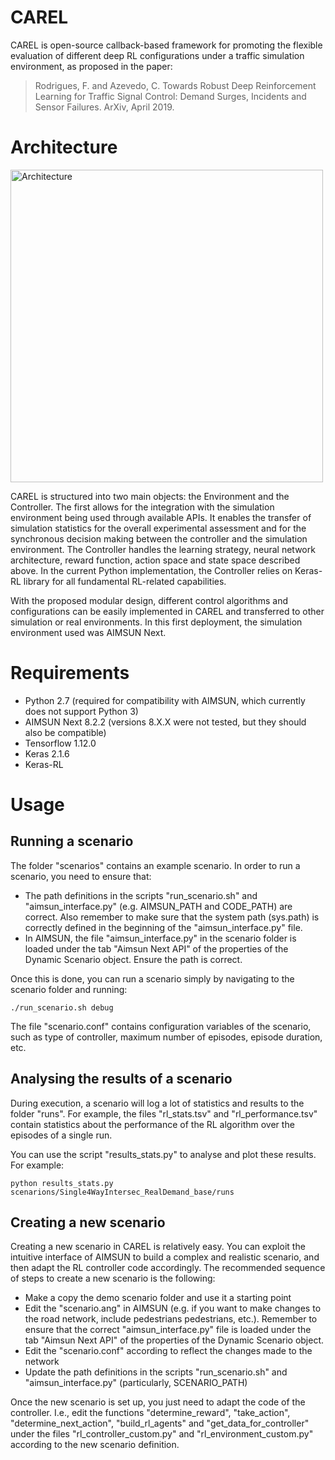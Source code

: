 # CAREL

CAREL is open-source callback-based framework for promoting the flexible evaluation of different deep RL configurations under a traffic simulation environment, as proposed in the paper:

> Rodrigues, F. and Azevedo, C. Towards Robust Deep Reinforcement Learning for Traffic Signal Control: Demand Surges, Incidents and Sensor Failures. ArXiv, April 2019.

# Architecture

<img src="https://github.com/fmpr/CAREL/blob/master/framework.png" alt="Architecture" width="500"/>

CAREL is structured into two main objects: the Environment and the Controller. The first allows for the integration with the simulation environment being used through available APIs. It enables the transfer of simulation statistics for the overall experimental assessment and for the synchronous decision making between the controller and the simulation environment. The Controller handles the learning strategy, neural network architecture, reward function, action space and state space described above. In the current Python implementation, the Controller relies on Keras-RL library for all fundamental RL-related capabilities.

With the proposed modular design, different control algorithms and configurations can be easily implemented in CAREL and transferred to other simulation or real environments. In this first deployment, the simulation environment used was AIMSUN Next.

# Requirements

- Python 2.7 (required for compatibility with AIMSUN, which currently does not support Python 3)
- AIMSUN Next 8.2.2 (versions 8.X.X were not tested, but they should also be compatible)
- Tensorflow 1.12.0
- Keras 2.1.6
- Keras-RL

# Usage

## Running a scenario

The folder "scenarios" contains an example scenario. In order to run a scenario, you need to ensure that:
- The path definitions in the scripts "run_scenario.sh" and "aimsun_interface.py" (e.g. AIMSUN_PATH and CODE_PATH) are correct. Also remember to make sure that the system path (sys.path) is correctly defined in the beginning of the "aimsun_interface.py" file.
- In AIMSUN, the file "aimsun_interface.py" in the scenario folder is loaded under the tab "Aimsun Next API" of the properties of the Dynamic Scenario object. Ensure the path is correct. 

Once this is done, you can run a scenario simply by navigating to the scenario folder and running:

```shell
./run_scenario.sh debug
```

The file "scenario.conf" contains configuration variables of the scenario, such as type of controller, maximum number of episodes, episode duration, etc. 

## Analysing the results of a scenario

During execution, a scenario will log a lot of statistics and results to the folder "runs". For example, the files "rl_stats.tsv" and "rl_performance.tsv" contain statistics about the performance of the RL algorithm over the episodes of a single run. 

You can use the script "results_stats.py" to analyse and plot these results. For example:
```shell
python results_stats.py scenarions/Single4WayIntersec_RealDemand_base/runs
```

## Creating a new scenario

Creating a new scenario in CAREL is relatively easy. You can exploit the intuitive interface of AIMSUN to build a complex and realistic scenario, and then adapt the RL controller code accordingly. The recommended sequence of steps to create a new scenario is the following:

- Make a copy the demo scenario folder and use it a starting point
- Edit the "scenario.ang" in AIMSUN (e.g. if you want to make changes to the road network, include pedestrians pedestrians, etc.). Remember to ensure that the correct "aimsun_interface.py" file is loaded under the tab "Aimsun Next API" of the properties of the Dynamic Scenario object.
- Edit the "scenario.conf" according to reflect the changes made to the network
- Update the path definitions in the scripts "run_scenario.sh" and "aimsun_interface.py" (particularly, SCENARIO_PATH)

Once the new scenario is set up, you just need to adapt the code of the controller. I.e., edit the functions "determine_reward", "take_action", "determine_next_action", "build_rl_agents" and "get_data_for_controller" under the files "rl_controller_custom.py" and "rl_environment_custom.py" according to the new scenario definition.



